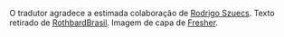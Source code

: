 O tradutor agradece a estimada colaboração de [Rodrigo Szuecs](mailto:rodrigoszuecs@gmail.com). Texto retirado de [RothbardBrasil](http://rothbardbrasil.com/depressoes-economicas-a-causa-e-a-cura). Imagem de capa de [Fresher](http://www.fresher.ru/2013/12/03/snimki-14-letnego-geniya-fotografii).